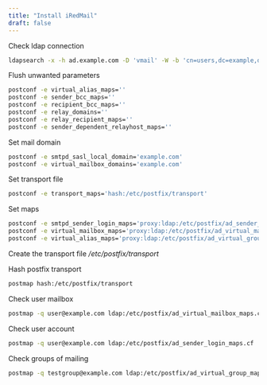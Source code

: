 ```yaml
---
title: "Install iRedMail"
draft: false
---
```


Check ldap connection

```bash
ldapsearch -x -h ad.example.com -D 'vmail' -W -b 'cn=users,dc=example,dc=com'
```

Flush unwanted parameters

```bash
postconf -e virtual_alias_maps=''
postconf -e sender_bcc_maps=''
postconf -e recipient_bcc_maps=''
postconf -e relay_domains=''
postconf -e relay_recipient_maps=''
postconf -e sender_dependent_relayhost_maps=''
```

Set mail domain

```bash
postconf -e smtpd_sasl_local_domain='example.com'
postconf -e virtual_mailbox_domains='example.com'
```

Set transport file

```bash
postconf -e transport_maps='hash:/etc/postfix/transport'
```

Set maps

```bash
postconf -e smtpd_sender_login_maps='proxy:ldap:/etc/postfix/ad_sender_login_maps.cf'
postconf -e virtual_mailbox_maps='proxy:ldap:/etc/postfix/ad_virtual_mailbox_maps.cf'
postconf -e virtual_alias_maps='proxy:ldap:/etc/postfix/ad_virtual_group_maps.cf'
```

Create the transport file
_/etc/postfix/transport_

Hash postfix transport

```bash
postmap hash:/etc/postfix/transport
```

Check user mailbox

```bash
postmap -q user@example.com ldap:/etc/postfix/ad_virtual_mailbox_maps.cf
```

Check user account

```bash
postmap -q user@example.com ldap:/etc/postfix/ad_sender_login_maps.cf
```

Check groups of mailing

```bash
postmap -q testgroup@example.com ldap:/etc/postfix/ad_virtual_group_maps.cf
```
